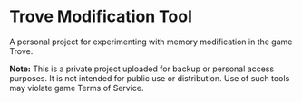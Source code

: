 # Trove Modification Tool

A personal project for experimenting with memory modification in the game Trove.

**Note:** This is a private project uploaded for backup or personal access purposes. It is not intended for public use or distribution. Use of such tools may violate game Terms of Service.
